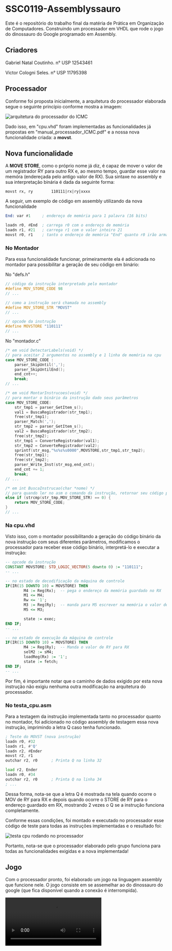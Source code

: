 # SSC0119-Assemblyssauro
Este é o repositório do trabalho final da matéria de Prática em Organização de Computadores. 
Construindo um processador em VHDL que rode o jogo do dinossauro do Google programado em Assembly.

## Criadores
Gabriel Natal Coutinho. n° USP 12543461

Victor Cologni Seles. n° USP 11795398

## Processador
Conforme foi proposta inicialmente, a arquitetura do processador elaborada segue o seguinte princípio conforme mostra a imagem:

![arquitetura do processador do ICMC](https://github.com/natalzera/SSC0119-Assemblyssauro/blob/main/imgs/arq.png)

Dado isso, em "cpu.vhd" foram implementadas as funcionalidades já propostas em "manual_processador_ICMC.pdf" e a nossa nova funcionalidade criada: a **movst**.

## Nova funcionalidade
A **MOVE STORE**, como o próprio nome já diz, é capaz de mover o valor de um registrador RY para outro RX e, ao mesmo tempo, guardar esse valor na memóra (endereçada pelo antigo valor de RX). Sua sintaxe no assembly e sua interpretação binária é dada da seguinte forma:
```
movst rx, ry        110111|rx|ry|xxxx
```

A seguir, um exemplo de código em assembly utilizando da nova funcionalidade
```asm
End: var #1     ; endereço de memória para 1 palavra (16 bits)

loadn r0, #End  ; carrega r0 com o endereço de memória
loadn r1, #21   ; carrega r1 com o valor inteiro 21
movst r0, r1    ; tanto o endereço de memória "End" quanto r0 irão armazenar o valor de r1 (21)
```

### No Montador
Para essa funcionalidade funcionar, primeiramente ela é adicionada no montador para possibilitar a geração de seu código em binário:

No "defs.h"
```C
// código da instrução interpretado pelo montador
#define MOV_STORE_CODE 98
// ...

// como a instrução será chamada no assembly
#define MOV_STORE_STR "MOVST"
// ...

// opcode da instrução
#define MOVSTORE "110111"
// ...
```

No "montador.c"
```C
/* em void DetectarLabels(void) */
// para aceitar 2 argumentos no assembly e 1 linha de memória na cpu
case MOV_STORE_CODE :
    parser_SkipUntil(',');
    parser_SkipUntilEnd();
    end_cnt++;
    break;
// ...

/* em void MontarInstrucoes(void) */
// para montar o binário da instrução dado seus parâmetros
case MOV_STORE_CODE:
    str_tmp1 = parser_GetItem_s();
    val1 = BuscaRegistrador(str_tmp1);
    free(str_tmp1);
    parser_Match(',');
    str_tmp2 = parser_GetItem_s();
    val2 = BuscaRegistrador(str_tmp2);
    free(str_tmp2);
    str_tmp1 = ConverteRegistrador(val1);
    str_tmp2 = ConverteRegistrador(val2);
    sprintf(str_msg,"%s%s%s0000",MOVSTORE,str_tmp1,str_tmp2);
    free(str_tmp1);
    free(str_tmp2);
    parser_Write_Inst(str_msg,end_cnt);
    end_cnt += 1;
    break;
// ...

/* em int BuscaInstrucao(char *nome) */
// para quando ler no asm o comando da instrução, retornar seu código para o montador montá-la
else if (strcmp(str_tmp,MOV_STORE_STR) == 0) {
    return MOV_STORE_CODE;
}
// ...
```

### Na cpu.vhd
Visto isso, com o montador possibilitando a geração do código binário da nova instrução com seus diferentes parâmetros, modificamos o processador para receber esse código binário, interpretá-lo e executar a instrução:

```vhd
-- opcode da instrução
CONSTANT MOVSTORE: STD_LOGIC_VECTOR(5 downto 0) := "110111";
-- ...

-- no estado de decodificação da máquina de controle
IF(IR(15 DOWNTO 10) = MOVSTORE) THEN
        M4 := Reg(Rx);	-- pega o endereço da memória guardado no RX
        M1 <= M4;
        Rw <= '1';
        M3 := Reg(Ry);	-- manda para M5 escrever na memória o valor de RY
        M5 <= M3;

        state := exec;
END IF;
-- ...

-- no estado de execução da máquina de controle
IF(IR(15 DOWNTO 10) = MOVSTORE) THEN
        M4 := Reg(Ry);  -- Manda o valor de RY para RX
        selM2 := sM4;
        loadReg(Rx) := '1';
        state := fetch;
END IF;
-- ...
```

Por fim, é importante notar que o caminho de dados exigido por esta nova instrução não exigiu nenhuma outra modificação na arquitetura do processador.

### No testa_cpu.asm
Para a testagem da instrução implementada tanto no processador quanto no montador, foi adicionado no código assembly de testagem essa nova instrução, imprimindo a letra Q caso tenha funcionado.

```asm
; Teste do MOVST (nova instrução)
loadn r0, #32
loadn r1, #'Q'
loadn r2, #Ender
movst r2, r1	
outchar r2, r0		; Printa Q na linha 32

load r2, Ender
loadn r0, #34
outchar r2, r0		; Printa Q na linha 34
; ...
```
Dessa forma, nota-se que a letra Q é mostrada na tela quando ocorre o MOV de RY para RX e depois quando ocorre o STORE de RY para o endereço guardado em RX, mostrando 2 vezes o Q se a instrução funciona completamente.

Conforme essas condições, foi montado e executado no processador esse código de teste para todas as instruções implementadas e o resultado foi:

![testa cpu rodando no processador](https://github.com/natalzera/SSC0119-Assemblyssauro/blob/main/imgs/cpu_func.jpg)

Portanto, nota-se que o processador elaborado pelo grupo funciona para todas as funcionalidades exigidas e a nova implementada!

## Jogo
Com o processador pronto, foi elaborado um jogo na linguagem assembly que funcione nele. O jogo consiste em se assemelhar ao do dinossauro do google (que fica disponível quando a conexão é interrompida).

![asmssauro funcionando no simulador](https://github.com/natalzera/SSC0119-Assemblyssauro/blob/main/DinoGameDEMO.mp4)
